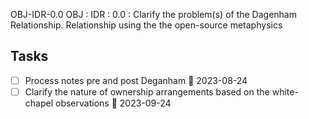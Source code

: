 OBJ-IDR-0.0
OBJ : IDR : 0.0 : Clarify the problem(s) of the Dagenham Relationship. Relationship using the the open-source metaphysics

## Tasks
- [ ] Process notes pre and post Deganham 🛫 2023-08-24
- [ ] Clarify the nature of ownership arrangements based on the white-chapel observations 📅 2023-09-24 